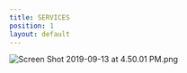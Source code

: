 ```yaml
---
title: SERVICES
position: 1
layout: default
---
```


![Screen Shot 2019-09-13 at 4.50.01 PM.png](/uploads/Screen%20Shot%202019-09-13%20at%204.50.01%20PM.png)